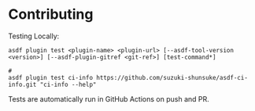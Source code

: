 # Contributing

Testing Locally:

```shell
asdf plugin test <plugin-name> <plugin-url> [--asdf-tool-version <version>] [--asdf-plugin-gitref <git-ref>] [test-command*]

#
asdf plugin test ci-info https://github.com/suzuki-shunsuke/asdf-ci-info.git "ci-info --help"
```

Tests are automatically run in GitHub Actions on push and PR.
